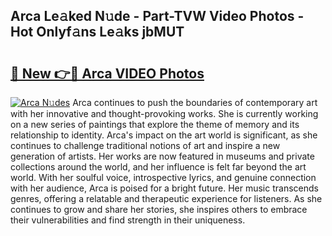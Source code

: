 ## Arca Le𝚊ked N𝚞de - Part-TVW Video Photos - Hot Onlyf𝚊ns Le𝚊ks jbMUT

# <h2><a href="http://ab40307.deff.icu/?id=Arca">🔗 New 👉🔴 Arca VIDEO Photos</a></h2>

[![Arca N𝚞des](https://i.imgur.com/rIISA9y.gif)](http://ab40307.deff.icu/?id=Arca)
Arca continues to push the boundaries of contemporary art with her innovative and thought-provoking works. She is currently working on a new series of paintings that explore the theme of memory and its relationship to identity. Arca's impact on the art world is significant, as she continues to challenge traditional notions of art and inspire a new generation of artists. Her works are now featured in museums and private collections around the world, and her influence is felt far beyond the art world. With her soulful voice, introspective lyrics, and genuine connection with her audience, Arca is poised for a bright future. Her music transcends genres, offering a relatable and therapeutic experience for listeners. As she continues to grow and share her stories, she inspires others to embrace their vulnerabilities and find strength in their uniqueness.
